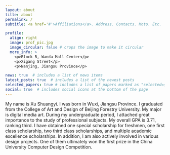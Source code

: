 ```yaml
---
layout: about
title: about
permalink: /
subtitle: <a href='#'>Affiliations</a>. Address. Contacts. Moto. Etc.

profile:
  align: right
  image: prof_pic.jpg
  image_circular: false # crops the image to make it circular
  more_info: >
    <p>Block B, Wanda Mall Center</p>
    <p>Xigang Street</p>
    <p>Nanjing, Jiangsu Province</p>

news: true  # includes a list of news items
latest_posts: true  # includes a list of the newest posts
selected_papers: true # includes a list of papers marked as "selected={true}"
social: true  # includes social icons at the bottom of the page
---
```


My name is Xu Shuangyi. I was born in Wuxi, Jiangsu Province. I graduated from the College of Art and Design of Beijing Forestry University. My major is digital media art.
During my undergraduate period, I attached great importance to the study of professional subjects. My overall GPA is 3.71, ranking third. I have obtained one special scholarship for freshmen, one first class scholarship, two third class scholarships, and multiple academic excellence scholarships. In addition, I am also actively involved in various design projects. One of them ultimately won the first prize in the China University Computer Design Competition.
